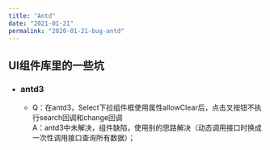```yaml
---
title: "Antd"
date: "2021-01-21"
permalink: "2020-01-21-bug-antd"
---
```


## UI组件库里的一些坑

- ### antd3
	- Q：在antd3，Select下拉组件框使用属性allowClear后，点击叉按钮不执行search回调和change回调<br/>
	A：antd3中未解决，组件缺陷，使用别的思路解决（动态调用接口时换成一次性调用接口查询所有数据）；
